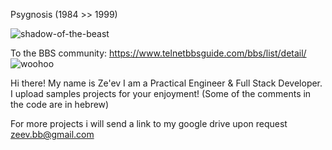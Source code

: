 Psygnosis (1984 >> 1999)

![shadow-of-the-beast](https://user-images.githubusercontent.com/4492652/220133968-6da8c154-e9dc-4b4a-8f05-05f2d524a35c.jpg)


To the BBS community: https://www.telnetbbsguide.com/bbs/list/detail/  ![woohoo](https://user-images.githubusercontent.com/4492652/220128378-81305ff2-f0ea-44ab-b137-36ea05be3b0e.gif)


Hi there!
My name is Ze'ev
I am a Practical Engineer & Full Stack Developer.
I upload samples projects for your enjoyment!
(Some of the comments in the code are in hebrew)

For more projects i will send a link to my google drive upon request
zeev.bb@gmail.com
